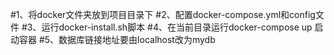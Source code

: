 #1、将docker文件夹放到项目目录下
#2、配置docker-compose.yml和config文件
#3、运行docker-install.sh脚本
#4、在当前目录运行docker-compose up 启动容器
#5、数据库链接地址要由localhost改为mydb